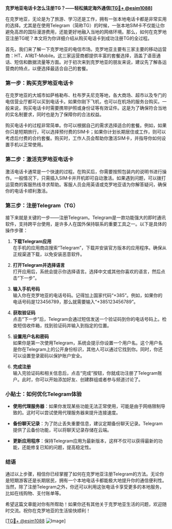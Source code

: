 **克罗地亚电话卡怎么注册TG？——轻松搞定海外通信[[TG💪+ @esim1088](https://t.me/s/esim1088)]**

在克罗地亚，无论是为了旅游、学习还是工作，拥有一张本地电话卡都是非常实用的选择。尤其是在使用Telegram（简称TG）的时候，一张本地SIM卡不仅能让你避免高昂的国际漫游费用，还能更好地融入当地的网络环境。那么，如何在克罗地亚注册TG呢？本文将为你详细介绍从购买电话卡到成功注册TG的全过程。

首先，我们来了解一下克罗地亚的电信市场。克罗地亚主要有三家主要的移动运营商：HT、A1和T-Mobile。这三家运营商都提供丰富的套餐选择，涵盖了语音通话、短信和数据流量等方面。对于初次来到克罗地亚的朋友来说，建议先了解各运营商的特点，以便选择最适合自己的套餐。

### 第一步：购买克罗地亚电话卡

在克罗地亚的大城市如萨格勒布、杜布罗夫尼克等地，各大商场、超市以及专门的电信营业厅都可以买到电话卡。如果你刚下飞机，也可以在机场的服务台购买。一般来说，购买电话卡时需要携带护照或身份证等有效证件。这是为了确保符合当地的实名制要求，同时也是为了保障你的合法权益。

购买电话卡的过程非常简单。你可以根据自己的需求选择适合的套餐。例如，如果你只是短期旅行，可以选择预付费的SIM卡；如果你计划长期居住或工作，则可以考虑后付费的合约套餐。购买时，工作人员会帮助你激活SIM卡，并指导你如何设置手机以正常使用。

### 第二步：激活克罗地亚电话卡

激活电话卡通常是一个快速的过程。在购买后，你需要按照包装内的说明书进行操作。一般情况下，只需插入SIM卡并开机即可自动激活。如果遇到问题，可以拨打运营商的客服热线寻求帮助。客服人员会用英语或克罗地亚语为你解答疑问，确保你的电话卡顺利激活。

### 第三步：注册Telegram（TG）

接下来就是关键的一步——注册Telegram。Telegram是一款功能强大的即时通讯软件，支持跨平台使用，是许多人在国外保持联系的重要工具之一。以下是具体的操作步骤：

1. **下载Telegram应用**  
   在手机的应用商店搜索“Telegram”，下载并安装官方版本的应用程序。确保从正规渠道下载，以免安装恶意软件。

2. **打开Telegram并选择语言**  
   打开应用后，系统会提示你选择语言。选择中文或其他你喜欢的语言，然后点击“下一步”。

3. **输入手机号码**  
   输入你在克罗地亚的电话号码。记得加上国家代码“+385”。例如，如果你的电话号码是123456789，那么就需要输入“+385123456789”。

4. **获取验证码**  
   点击“下一步”后，Telegram会通过短信发送一个验证码到你的电话号码上。检查短信收件箱，找到验证码并输入到指定的位置。

5. **设置用户名和密码**  
   如果你是第一次使用Telegram，系统会提示你设置一个用户名。这个用户名是你在Telegram上的公开身份标识，其他人可以通过它找到你。同时，你还可以设置登录密码以保护账户安全。

6. **完成注册**  
   输入完验证码和相关信息后，点击“完成”按钮，你就成功注册了Telegram账户。此时，你可以开始添加好友、创建群组或者参与频道讨论了。

### 小贴士：如何优化Telegram体验

- **使用代理服务器**：如果你发现某些功能无法正常使用，可能是由于网络限制导致的。这时可以尝试使用代理服务器来提升连接速度。
  
- **备份聊天记录**：为了防止丢失重要信息，建议定期备份聊天记录。Telegram提供了云备份功能，可以将聊天记录存储在云端。

- **更新应用程序**：保持Telegram应用为最新版本，这样不仅可以获得最新的功能，还能修复已知的问题，提高稳定性。

### 结语

通过以上步骤，相信你已经掌握了如何在克罗地亚注册Telegram的方法。无论你是短期游客还是长期居民，拥有一个本地电话卡都能极大地提升你的通信便利性。当然，除了注册Telegram之外，你还可以利用这张电话卡享受更多的本地服务，比如在线购物、支付账单等。

希望这篇文章能对你有所帮助！如果你还有其他关于克罗地亚生活的问题，欢迎随时交流。祝你在克罗地亚的生活愉快顺利！

[[TG💪+ @esim1088](https://t.me/s/esim1088) ![Image](https://i.postimg.cc/4NQfJmqS/Snipaste-2025-05-13-00-14-12.png)]